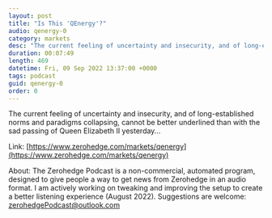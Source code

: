 ```yaml
---
layout: post
title: "Is This 'QEnergy'?"
audio: qenergy-0
category: markets
desc: "The current feeling of uncertainty and insecurity, and of long-established norms and paradigms collapsing, cannot be better underlined than with the sad passing of Queen Elizabeth II yesterday..."
duration: 00:07:49
length: 469
datetime: Fri, 09 Sep 2022 13:37:00 +0000
tags: podcast
guid: qenergy-0
order: 0
---
```

The current feeling of uncertainty and insecurity, and of long-established norms and paradigms collapsing, cannot be better underlined than with the sad passing of Queen Elizabeth II yesterday...

Link: [https://www.zerohedge.com/markets/qenergy](https://www.zerohedge.com/markets/qenergy)

About: The Zerohedge Podcast is a non-commercial, automated program, designed to give people a way to get news from Zerohedge in an audio format.  I am actively working on tweaking and improving the setup to create a better listening experience (August 2022).  Suggestions are welcome: [zerohedgePodcast@outlook.com](mailto:zerohedgePodcast@outlook.com)